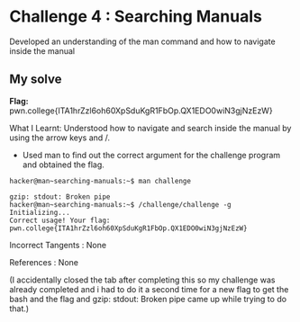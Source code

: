 # Challenge 4 : Searching Manuals

Developed an understanding of the man command and how to navigate inside the manual

## My solve

**Flag:** pwn.college{ITA1hrZzl6oh60XpSduKgR1FbOp.QX1EDO0wiN3gjNzEzW}

What I Learnt: Understood how to navigate and search inside the manual by using the arrow keys and /.

- Used man to find out the correct argument for the challenge program and obtained the flag.

```
hacker@man~searching-manuals:~$ man challenge

gzip: stdout: Broken pipe
hacker@man~searching-manuals:~$ /challenge/challenge -g
Initializing...
Correct usage! Your flag: pwn.college{ITA1hrZzl6oh60XpSduKgR1FbOp.QX1EDO0wiN3gjNzEzW}
```

Incorrect Tangents :
None

References :
None

(I accidentally closed the tab after completing this so my challenge was already completed and i had to do it a second time for a new flag to get the bash and the flag and gzip: stdout: Broken pipe came up while trying to do that.)
